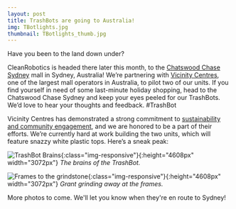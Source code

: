 ```yaml
---
layout: post
title: TrashBots are going to Australia!
img: TBotlights.jpg
thumbnail: TBotlights_thumb.jpg
---
```


Have you been to the land down under? 

CleanRobotics is headed there later this month, to the [Chatswood Chase Sydney](https://www.chatswoodchasesydney.com.au/) mall in Sydney, Australia! We’re partnering with [Vicinity Centres](http://www.vicinity.com.au/), one of the largest mall operators in Australia, to pilot two of our units. If you find yourself in need of some last-minute holiday shopping, head to the Chatswood Chase Sydney and keep your eyes peeled for our TrashBots. We’d love to hear your thoughts and feedback. #TrashBot

Vicinity Centres has demonstrated a strong commitment to [sustainability and community engagement](http://sustainability.vicinity.com.au/), and we are honored to be a part of their efforts. We’re currently hard at work building the two units, which will feature snazzy white plastic tops. Here’s a sneak peak:

![TrashBot Brains](/img/posts/boards_close.jpg){:class="img-responsive"}{:height="4608px" width="3072px"} *The brains of the TrashBot.*

![Frames to the grindstone](/img/posts/grant_grinding2.jpg){:class="img-responsive"}{:height="4608px" width="3072px"} *Grant grinding away at the frames.*

More photos to come. We'll let you know when they're en route to Sydney!
